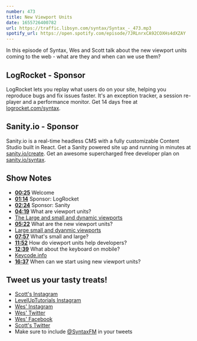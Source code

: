 ```yaml
---
number: 473
title: New Viewport Units
date: 1655726400782 
url: https://traffic.libsyn.com/syntax/Syntax_-_473.mp3
spotify_url: https://open.spotify.com/episode/7JRLnrxCA92COXHs4dXZAY
---
```


In this episode of Syntax, Wes and Scott talk about the new viewport units coming to the web - what are they and when can we use them?

## LogRocket  - Sponsor

LogRocket lets you replay what users do on your site, helping you reproduce bugs and fix issues faster. It's an exception tracker, a session re-player and a performance monitor. Get 14 days free at [logrocket.com/syntax](https://logrocket.com/syntax).

## Sanity.io - Sponsor

Sanity.io is a real-time headless CMS with a fully customizable Content Studio built in React. Get a Sanity powered site up and running in minutes at [sanity.io/create](https://www.sanity.io/create). Get an awesome supercharged free developer plan on [sanity.io/syntax](https://www.sanity.io/syntax).

## Show Notes

* **[00:25](#t=00:25)** Welcome
* **[01:14](#t=01:14)** Sponsor: LogRocket
* **[02:24](#t=02:24)** Sponsor: Sanity
* **[04:19](#t=04:19)** What are viewport units?
* [The Large and small and dynamic viewports](https://www.bram.us/2021/07/08/the-large-small-and-dynamic-viewports/)
* **[05:22](#t=05:22)** What are the new viewport units?
* [Large small and dyanmic viewports](https://css-tricks.com/the-large-small-and-dynamic-viewports/)
* **[07:57](#t=07:57)** What's small and large?
* **[11:52](#t=11:52)** How do viewport units help developers?
* **[12:39](#t=12:39)** What about the keyboard on mobile?
* [Keycode.info](https://keycode.info)
* **[16:37](#t=16:37)** When can we start using new viewport units?

## Tweet us your tasty treats!

* [Scott's Instagram](https://www.instagram.com/stolinski/)
* [LevelUpTutorials Instagram](https://www.instagram.com/LevelUpTutorials/)
* [Wes' Instagram](https://www.instagram.com/wesbos/)
* [Wes' Twitter](https://twitter.com/wesbos)
* [Wes' Facebook](https://www.facebook.com/wesbos.developer)
* [Scott's Twitter](https://twitter.com/stolinski)
* Make sure to include [@SyntaxFM](https://twitter.com/SyntaxFM) in your tweets
